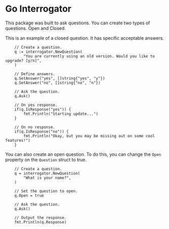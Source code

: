 # Go Interrogator

This package was built to ask questions. You can create two types of questions. Open and Closed.

This is an example of a closed question. It has specific acceptable answers.

```golang
    // Create a question.
    q := interrogator.NewQuestion(
        "You are currently using an old version. Would you like to upgrade? [y/n]",
    )

    // Define answers.
    q.SetAnswer("yes", []string{"yes", "y"})
    q.SetAnswer("no", []string{"no", "n"})

    // Ask the question.
    q.Ask()

    // On yes response.
    if(q.IsResponse("yes")) {
        fmt.Println("Starting update...")
    }

    // On no response.
    if(q.IsResponse("no")) {
        fmt.Println("Okay, but you may be missing out on some cool features!")
    }
```

You can also create an open question. To do this, you can change the `Open` property on the `Question` struct to true.

```golang
    // Create a question.
    q = interrogator.NewQuestion(
        "What is your name?",
    )

    // Set the question to open.
    q.Open = true

    // Ask the question.
    q.Ask()

    // Output the response.
    fmt.Println(q.Response)
```